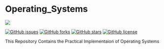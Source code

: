 # Operating_Systems
![](https://img.shields.io/badge/-Visualization%20of%20CPU%20Scheduling%20Algorithms-blueviolet.svg)


[![GitHub issues](https://img.shields.io/github/issues/Madhupatel08/Operating_Systems.svg)](https://github.com/Madhupatel08/Operating_Systems/issues)
[![GitHub forks](https://img.shields.io/github/forks/Madhupatel08/Operating_Systems.svg)](https://github.com/Madhupatel08/Operating_Systems)
[![GitHub stars](https://img.shields.io/github/stars/Madhupatel08/Operating_Systems.svg)](https://github.com/Madhupatel08/Operating_Systems/stargazers)
[![GitHub license](https://img.shields.io/github/license/Madhupatel08/Operating_Systems.svg)](https://github.com/Madhupatel08/Operating_Systems/blob/master/License)


This Repository Contains the Practical Implementaion of Operating Systems
